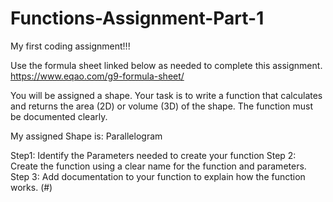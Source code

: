 # Functions-Assignment-Part-1
My first coding assignment!!!

Use the formula sheet linked below as needed to complete this assignment.
https://www.eqao.com/g9-formula-sheet/


You will be assigned a shape.  Your task is to write a function that calculates and returns the area (2D) or volume (3D) of the shape.  The function must be documented clearly.  

My assigned Shape is:    Parallelogram

Step1:  Identify the Parameters needed to create your function
Step 2: Create the function using a clear name for the function and parameters.
Step 3: Add documentation to your function to explain how the function works. (#)
